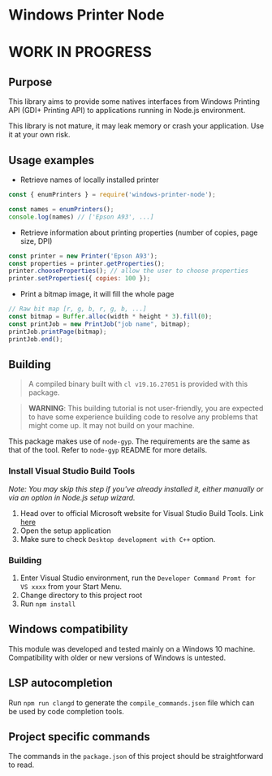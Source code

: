 # Windows Printer Node

# WORK IN PROGRESS

## Purpose

This library aims to provide some natives interfaces from Windows Printing API (GDI+ Printing API) to applications running in Node.js environment.

This library is not mature, it may leak memory or crash your application. Use it at your own risk.

## Usage examples

- Retrieve names of locally installed printer
```javascript
const { enumPrinters } = require('windows-printer-node');

const names = enumPrinters();
console.log(names) // ['Epson A93', ...]
```

- Retrieve information about printing properties (number of copies, page size, DPI)
```javascript
const printer = new Printer('Epson A93');
const properties = printer.getProperties();
printer.chooseProperties(); // allow the user to choose properties
printer.setProperties({ copies: 100 });
```

- Print a bitmap image, it will fill the whole page
```javascript
// Raw bit map [r, g, b, r, g, b, ...]
const bitmap = Buffer.alloc(width * height * 3).fill(0);
const printJob = new PrintJob("job name", bitmap);
printJob.printPage(bitmap);
printJob.end();
```

## Building
> A compiled binary built with ```cl v19.16.27051``` is provided with this package.

> **WARNING**: This building tutorial is not user-friendly, you are expected to have some experience building code to resolve any problems that might come up. It may not build on your machine.

This package makes use of ```node-gyp```. The requirements are the same as that of the tool. Refer to ```node-gyp``` README for more details.

### Install Visual Studio Build Tools

_Note: You may skip this step if you've already installed it, either manually or via an option in Node.js setup wizard._

1. Head over to official Microsoft website for Visual Studio Build Tools. Link [here](https://visualstudio.microsoft.com/downloads/?q=build+tools+for+visual+studio#build-tools-for-visual-studio-2022)
2. Open the setup application
3. Make sure to check ```Desktop development with C++``` option.

### Building

1. Enter Visual Studio environment, run the ```Developer Command Promt for VS xxxx``` from your Start Menu.
2. Change directory to this project root
3. Run ```npm install```

## Windows compatibility

This module was developed and tested mainly on a Windows 10 machine. Compatibility with older or new versions of Windows is untested.

## LSP autocompletion

Run ```npm run clangd``` to generate the ```compile_commands.json``` file which can be used by code completion tools.

## Project specific commands

The commands in the ```package.json``` of this project should be straightforward to read.
